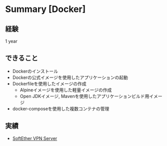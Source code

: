 # Summary [Docker]

## 経験

1 year

## できること

* Dockerのインストール
* Dockerの公式イメージを使用したアプリケーションの起動
* Dockerfileを使用したイメージの作成
  * Alpineイメージを使用した軽量イメージの作成
  * Open JDKイメージ, Mavenを使用したアプリケーションビルド用イメージ
* docker-composeを使用した複数コンテナの管理

## 実績

* [SoftEther VPN Server](https://github.com/ishibashi-futos/vpnserver)
